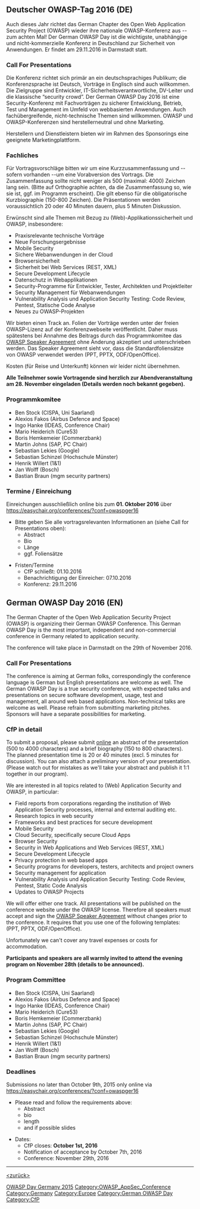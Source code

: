 ## Deutscher OWASP-Tag 2016 (DE)

Auch dieses Jahr richtet das German Chapter des Open Web Application
Security Project (OWASP) wieder ihre nationale OWASP-Konferenz aus --
zum achten Mal\! Der German OWASP Day ist die wichtigste, unabhängige
und nicht-kommerzielle Konferenz in Deutschland zur Sicherheit von
Anwendungen. Er findet am 29.11.2016 in Darmstadt statt.

### Call For Presentations

Die Konferenz richtet sich primär an ein deutschsprachiges Publikum; die
Konferenzsprache ist Deutsch, Vorträge in Englisch sind auch willkommen.
Die Zielgruppe sind Entwickler, IT-Sicherheitsverantwortliche, DV-Leiter
und die klassische “security crowd”. Der German OWASP Day 2016 ist eine
Security-Konferenz mit Fachvorträgen zu sicherer Entwicklung, Betrieb,
Test und Management im Umfeld von webbasierten Anwendungen. Auch
fachübergreifende, nicht-technische Themen sind willkommen. OWASP und
OWASP-Konferenzen sind herstellerneutral und ohne Marketing.

Herstellern und Dienstleistern bieten wir im Rahmen des Sponsorings eine
geeignete Marketingplattform.

### Fachliches

Für Vortragsvorschläge bitten wir um eine Kurzzusammenfassung und --
sofern vorhanden --um eine Vorabversion des Vortrags. Die
Zusammenfassung sollte nicht weniger als 500 (maximal: 4000) Zeichen
lang sein. (Bitte auf Orthographie achten, da die Zusammenfassung so,
wie sie ist, ggf. im Programm erscheint). Die gilt ebenso für die
obligatorische Kurzbiographie (150-800 Zeichen). Die Präsentationen
werden voraussichtlich 20 oder 40 Minuten dauern, plus 5 Minuten
Diskussion.

Erwünscht sind alle Themen mit Bezug zu (Web)-Applikationssicherheit und
OWASP, insbesondere:

  - Praxisrelevante technische Vorträge
  - Neue Forschungsergebnisse
  - Mobile Security
  - Sichere Webanwendungen in der Cloud
  - Browsersicherheit
  - Sicherheit bei Web Services (REST, XML)
  - Secure Development Lifecycle
  - Datenschutz in Webapplikationen
  - Security-Programme für Entwickler, Tester, Architekten und
    Projektleiter
  - Security Management für Webanwendungen
  - Vulnerability Analysis und Application Security Testing: Code
    Review, Pentest, Statische Code Analyse
  - Neues zu OWASP-Projekten

Wir bieten einen Track an. Folien der Vorträge werden unter der freien
OWASP-Lizenz auf der Konferenzwebseite veröffentlicht. Daher muss
spätestens bei Annahme des Beitrags durch das Programmkomitee das
<u>[OWASP Speaker Agreement](Speaker_Agreement "wikilink")</u> ohne
Änderung akzeptiert und unterschrieben werden. Das Speaker Agreement
sieht vor, dass die Standardfoliensätze von OWASP verwendet werden (PPT,
PPTX, ODF/OpenOffice).

Kosten (für Reise und Unterkunft) können wir leider nicht übernehmen.

**Alle Teilnehmer sowie Vortragende sind herzlich zur Abendveranstaltung
am 28. November eingeladen (Details werden noch bekannt gegeben).**

### Programmkomitee

  - Ben Stock (CISPA, Uni Saarland)
  - Alexios Fakos (Airbus Defence and Space)
  - Ingo Hanke (IDEAS, Conference Chair)
  - Mario Heiderich (Cure53)
  - Boris Hemkemeier (Commerzbank)
  - Martin Johns (SAP, PC Chair)
  - Sebastian Lekies (Google)
  - Sebastian Schinzel (Hochschule Münster)
  - Henrik Willert (1&1)
  - Jan Wolff (Bosch)
  - Bastian Braun (mgm security partners)

### Termine / Einreichung

Einreichungen ausschließlich online bis zum **01. Oktober 2016** über
<https://easychair.org/conferences/?conf=owaspger16>

  - Bitte geben Sie alle vortragsrelevanten Informationen an (siehe Call
    for Presentations oben):
      - Abstract
      - Bio
      - Länge
      - ggf. Foliensätze

<!-- end list -->

  - Fristen/Termine
      - CfP schließt: 01.10.2016
      - Benachrichtigung der Einreicher: 07.10.2016
      - Konferenz: 29.11.2016



## German OWASP Day 2016 (EN)

The German Chapter of the Open Web Application Security Project (OWASP)
is organizing their German OWASP Conference. This German OWASP Day is
the most important, independent and non-commercial conference in Germany
related to application security.

The conference will take place in Darmstadt on the 29th of November
2016.

### Call For Presentations

The conference is aiming at German folks, correspondingly the conference
language is German but English presentations are welcome as well. The
German OWASP Day is a true security conference, with expected talks and
presentations on secure software development, usage, test and
management, all around web based applications. Non-technical talks are
welcome as well. Please refrain from submitting marketing pitches.
Sponsors will have a separate possibilities for marketing.

### CfP in detail

To submit a proposal, please submit
<u>[online](https://easychair.org/conferences/?conf=owaspger15)</u> an
abstract of the presentation (500 to 4000 characters) and a brief
biography (150 to 800 characters). The planned presentation time is 20
or 40 minutes (excl. 5 minutes for discussion). You can also attach a
preliminary version of your presentation. (Please watch out for mistakes
as we'll take your abstract and publish it 1:1 together in our program).

We are interested in all topics related to (Web) Application Security
and OWASP, in particular:

  - Field reports from corporations regarding the institution of Web
    Application Security processes, internal and external auditing etc.
  - Research topics in web security
  - Frameworks and best practices for secure development
  - Mobile Security
  - Cloud Security, specifically secure Cloud Apps
  - Browser Security
  - Security in Web Applications and Web Services (REST, XML)
  - Secure Development Lifecycle
  - Privacy protection in web based apps
  - Security programs for developers, testers, architects and project
    owners
  - Security management for application
  - Vulnerability Analysis und Application Security Testing: Code
    Review, Pentest, Static Code Analysis
  - Updates to OWASP Projects

We will offer either one track. All presentations will be published on
the conference website under the OWASP license. Therefore all speakers
must accept and sign the <u>[OWASP Speaker
Agreement](Speaker_Agreement "wikilink")</u> without changes prior to
the conference. It requires that you use one of the following templates:
(PPT, PPTX, ODF/OpenOffice).

Unfortunately we can't cover any travel expenses or costs for
accommodation.

**Participants and speakers are all warmly invited to attend the evening
program on November 28th (details to be announced).**

### Program Committee

  - Ben Stock (CISPA, Uni Saarland)
  - Alexios Fakos (Airbus Defence and Space)
  - Ingo Hanke (IDEAS, Conference Chair)
  - Mario Heiderich (Cure53)
  - Boris Hemkemeier (Commerzbank)
  - Martin Johns (SAP, PC Chair)
  - Sebastian Lekies (Google)
  - Sebastian Schinzel (Hochschule Münster)
  - Henrik Willert (1&1)
  - Jan Wolff (Bosch)
  - Bastian Braun (mgm security partners)

### Deadlines

Submissions no later than October 9th, 2015 only online via
<https://easychair.org/conferences/?conf=owaspger16>

  - Please read and follow the requirements above:
      - Abstract
      - bio
      - length
      - and if possible slides

<!-- end list -->

  - Dates:
      - CfP closes: **October 1st, 2016**
      - Notification of acceptance by October 7th, 2016
      - Conference: November 29th, 2016


<headertabs />

-----

[<top>](https://www.owasp.org/index.php?title=German_OWASP_Day_2015/CfP)
[<zurück>](German_OWASP_Day_2015 "wikilink")
[<Germany>](Germany "wikilink")

[OWASP Day Germany 2015](Category:OWASP_AppSec_Conference "wikilink")
[Category:OWASP_AppSec_Conference](Category:OWASP_AppSec_Conference "wikilink")
[Category:Germany](Category:Germany "wikilink")
[Category:Europe](Category:Europe "wikilink") [Category:German OWASP
Day](Category:German_OWASP_Day "wikilink")
[Category:CfP](Category:CfP "wikilink")